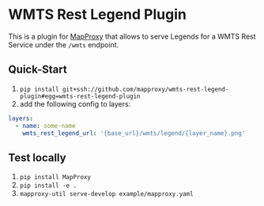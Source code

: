 WMTS Rest Legend Plugin
=======================

This is a plugin for [MapProxy](https://github.com/mapproxy/mapproxy) that allows to serve Legends for a WMTS Rest Service
under the `/wmts` endpoint.

Quick-Start
-----------

1. `pip install git+ssh://github.com/mapproxy/wmts-rest-legend-plugin#egg=wmts-rest-legend-plugin`
2. add the following config to layers:
```yaml
layers:
  - name: some-name
    wmts_rest_legend_url: '{base_url}/wmts/legend/{layer_name}.png'
```

Test locally
------------

1. `pip install MapProxy` 
1. `pip install -e .`
2. `mapproxy-util serve-develop example/mapproxy.yaml`
